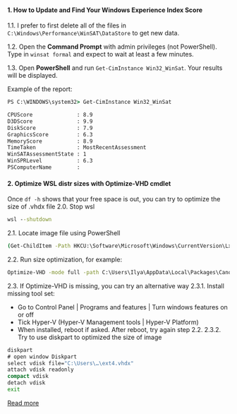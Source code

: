 #### 1. How to Update and Find Your Windows Experience Index Score
1.1. I prefer to first delete all of the files in `C:\Windows\Performance\WinSAT\DataStore` to get new data.

1.2. Open the __Command Prompt__ with admin privileges (not PowerShell). Type in `winsat formal` and expect to wait at least a few minutes.

1.3. Open __PowerShell__ and run `Get-CimInstance Win32_WinSat`. Your results will be displayed.

Example of the report:
``` cmd
PS C:\WINDOWS\system32> Get-CimInstance Win32_WinSat

CPUScore              : 8.9
D3DScore              : 9.9
DiskScore             : 7.9
GraphicsScore         : 6.3
MemoryScore           : 8.9
TimeTaken             : MostRecentAssessment
WinSATAssessmentState : 1
WinSPRLevel           : 6.3
PSComputerName        :
```

#### 2. Optimize WSL distr sizes with Optimize-VHD cmdlet
Once `df -h` shows that your free space is out, you can try to optimize the size of .vhdx file
2.0. Stop wsl
```cmd
wsl --shutdown
```
2.1. Locate image file using PowerShell
```cmd
(Get-ChildItem -Path HKCU:\Software\Microsoft\Windows\CurrentVersion\Lxss | Where-Object { $_.GetValue("DistributionName") -eq '<distribution-name>' }).GetValue("BasePath") + "\ext4.vhdx"
```
2.2. Run size optimization, for example:
```cmd
Optimize-VHD -mode full -path C:\Users\Ilya\AppData\Local\Packages\CanonicalGroupLimited.Ubuntu22.04LTS_79rhkp1fndgsc\LocalState\ext4.vhdx
```
2.3. If Optimize-VHD is missing, you can try an alternative way
2.3.1. Install missing tool set:
  - Go to Control Panel | Programs and features | Turn windows features on or off
  - Tick Hyper-V (Hyper-V Management tools | Hyper-V Platform)
  - When installed, reboot if asked. After reboot, try again step 2.2.
2.3.2. Try to use diskpart to optimized the size of image
```cmd
diskpart
# open window Diskpart
select vdisk file="C:\Users\…\ext4.vhdx"
attach vdisk readonly
compact vdisk
detach vdisk
exit
```

[Read more](https://learn.microsoft.com/en-us/windows/wsl/disk-space)
